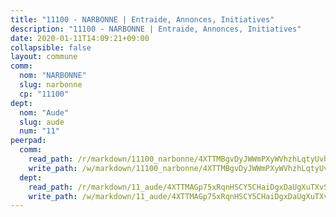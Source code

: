 ```yaml
---
title: "11100 - NARBONNE | Entraide, Annonces, Initiatives"
description: "11100 - NARBONNE | Entraide, Annonces, Initiatives"
date: 2020-01-11T14:09:21+09:00
collapsible: false
layout: commune
comm:
  nom: "NARBONNE"
  slug: narbonne
  cp: "11100"
dept:
  nom: "Aude"
  slug: aude
  num: "11"
peerpad:
  comm:
    read_path: /r/markdown/11100_narbonne/4XTTMBgvDyJWWmPXyWVhzhLqtyUvhPk2XUrsnTcs5tfduSxz7
    write_path: /w/markdown/11100_narbonne/4XTTMBgvDyJWWmPXyWVhzhLqtyUvhPk2XUrsnTcs5tfduSxz7-K3TgULfijvPWDpCSNYwSRNapUdfGV2qv4nUKjg5xvxB7JGTw1cJhsHdp33SecuxRGnycB7JJ6DS6kUG2D1VQyMtoSdgehtyEU2syyyoRNeRzoi58u7qSAyeNae5ABJrB6yW1P35M
  dept:
    read_path: /r/markdown/11_aude/4XTTMAGp75xRqnHSCY5CHaiDgxDaUgXuTXvSZDHnY1JdjJiUk
    write_path: /w/markdown/11_aude/4XTTMAGp75xRqnHSCY5CHaiDgxDaUgXuTXvSZDHnY1JdjJiUk-K3TgUenjCPDfs1W21bst2JvrPDW324QBfMvPid11puzXxXGQEeNw9p4QtfnUhSn4LYSwR6UDBQmdr3wFq2CDRGqNz2QynSm58zgCpz2PKP6Y24UTpxW22MudfeZ339ZPKnHm6XTr
---
```


